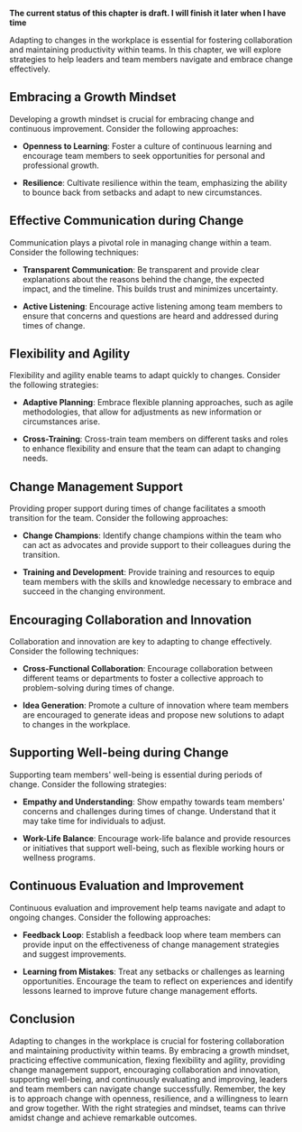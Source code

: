 **The current status of this chapter is draft. I will finish it later when I have time**

Adapting to changes in the workplace is essential for fostering collaboration and maintaining productivity within teams. In this chapter, we will explore strategies to help leaders and team members navigate and embrace change effectively.

**Embracing a Growth Mindset**
------------------------------

Developing a growth mindset is crucial for embracing change and continuous improvement. Consider the following approaches:

* **Openness to Learning**: Foster a culture of continuous learning and encourage team members to seek opportunities for personal and professional growth.

* **Resilience**: Cultivate resilience within the team, emphasizing the ability to bounce back from setbacks and adapt to new circumstances.

**Effective Communication during Change**
-----------------------------------------

Communication plays a pivotal role in managing change within a team. Consider the following techniques:

* **Transparent Communication**: Be transparent and provide clear explanations about the reasons behind the change, the expected impact, and the timeline. This builds trust and minimizes uncertainty.

* **Active Listening**: Encourage active listening among team members to ensure that concerns and questions are heard and addressed during times of change.

**Flexibility and Agility**
---------------------------

Flexibility and agility enable teams to adapt quickly to changes. Consider the following strategies:

* **Adaptive Planning**: Embrace flexible planning approaches, such as agile methodologies, that allow for adjustments as new information or circumstances arise.

* **Cross-Training**: Cross-train team members on different tasks and roles to enhance flexibility and ensure that the team can adapt to changing needs.

**Change Management Support**
-----------------------------

Providing proper support during times of change facilitates a smooth transition for the team. Consider the following approaches:

* **Change Champions**: Identify change champions within the team who can act as advocates and provide support to their colleagues during the transition.

* **Training and Development**: Provide training and resources to equip team members with the skills and knowledge necessary to embrace and succeed in the changing environment.

**Encouraging Collaboration and Innovation**
--------------------------------------------

Collaboration and innovation are key to adapting to change effectively. Consider the following techniques:

* **Cross-Functional Collaboration**: Encourage collaboration between different teams or departments to foster a collective approach to problem-solving during times of change.

* **Idea Generation**: Promote a culture of innovation where team members are encouraged to generate ideas and propose new solutions to adapt to changes in the workplace.

**Supporting Well-being during Change**
---------------------------------------

Supporting team members' well-being is essential during periods of change. Consider the following strategies:

* **Empathy and Understanding**: Show empathy towards team members' concerns and challenges during times of change. Understand that it may take time for individuals to adjust.

* **Work-Life Balance**: Encourage work-life balance and provide resources or initiatives that support well-being, such as flexible working hours or wellness programs.

**Continuous Evaluation and Improvement**
-----------------------------------------

Continuous evaluation and improvement help teams navigate and adapt to ongoing changes. Consider the following approaches:

* **Feedback Loop**: Establish a feedback loop where team members can provide input on the effectiveness of change management strategies and suggest improvements.

* **Learning from Mistakes**: Treat any setbacks or challenges as learning opportunities. Encourage the team to reflect on experiences and identify lessons learned to improve future change management efforts.

**Conclusion**
--------------

Adapting to changes in the workplace is crucial for fostering collaboration and maintaining productivity within teams. By embracing a growth mindset, practicing effective communication, flexing flexibility and agility, providing change management support, encouraging collaboration and innovation, supporting well-being, and continuously evaluating and improving, leaders and team members can navigate change successfully. Remember, the key is to approach change with openness, resilience, and a willingness to learn and grow together. With the right strategies and mindset, teams can thrive amidst change and achieve remarkable outcomes.
